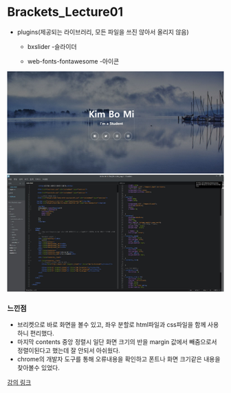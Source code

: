 # Brackets_Lecture01

* plugins(제공되는 라이브러리, 모든 파일을 쓰진 않아서 올리지 않음)

  * bxslider -슬라이더

  * web-fonts-fontawesome -아이콘

![main](./img/main.JPG)
![brackets](./img/brackets.JPG)

### 느낀점
- 브리켓으로 바로 화면을 볼수 있고, 좌우 분할로 html파일과 css파일을 함께 사용하니 편리했다.
- 마지막 contents 중앙 정렬시 일단 화면 크기의 반을 margin 값에서 빼줌으로서 정렬이된다고 했는데 잘 안되서 아쉬웠다.
- chrome의 개발자 도구를 통해 오류내용을 확인하고 폰트나 화면 크기같은 내용을 찾아볼수 있었다.


[강의 링크](https://www.inflearn.com/course/html-css-sucademy/dashboard)
